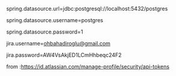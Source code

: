 

spring.datasource.url=jdbc:postgresql://localhost:5432/postgres

spring.datasource.username=postgres

spring.datasource.password=1

jira.username=ohbahadiroglu@gmail.com

jira.password=AW4VsAkjED1LCmHhbeqc24F2

from :https://id.atlassian.com/manage-profile/security/api-tokens
